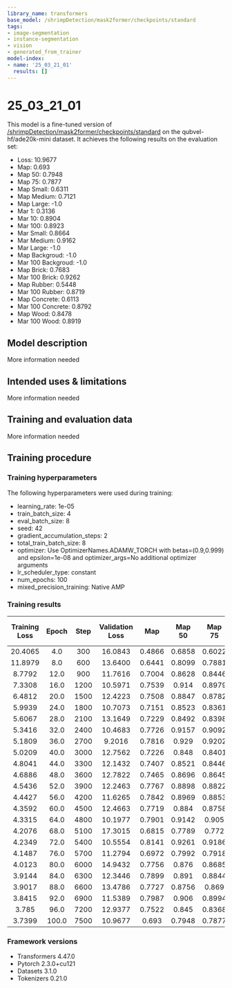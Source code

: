 ```yaml
---
library_name: transformers
base_model: /shrimpDetection/mask2former/checkpoints/standard
tags:
- image-segmentation
- instance-segmentation
- vision
- generated_from_trainer
model-index:
- name: '25_03_21_01'
  results: []
---
```


<!-- This model card has been generated automatically according to the information the Trainer had access to. You
should probably proofread and complete it, then remove this comment. -->

# 25_03_21_01

This model is a fine-tuned version of [/shrimpDetection/mask2former/checkpoints/standard](https://huggingface.co//shrimpDetection/mask2former/checkpoints/standard) on the qubvel-hf/ade20k-mini dataset.
It achieves the following results on the evaluation set:
- Loss: 10.9677
- Map: 0.693
- Map 50: 0.7948
- Map 75: 0.7877
- Map Small: 0.6311
- Map Medium: 0.7121
- Map Large: -1.0
- Mar 1: 0.3136
- Mar 10: 0.8904
- Mar 100: 0.8923
- Mar Small: 0.8664
- Mar Medium: 0.9162
- Mar Large: -1.0
- Map Backgroud: -1.0
- Mar 100 Backgroud: -1.0
- Map Brick: 0.7683
- Mar 100 Brick: 0.9262
- Map Rubber: 0.5448
- Mar 100 Rubber: 0.8719
- Map Concrete: 0.6113
- Mar 100 Concrete: 0.8792
- Map Wood: 0.8478
- Mar 100 Wood: 0.8919

## Model description

More information needed

## Intended uses & limitations

More information needed

## Training and evaluation data

More information needed

## Training procedure

### Training hyperparameters

The following hyperparameters were used during training:
- learning_rate: 1e-05
- train_batch_size: 4
- eval_batch_size: 8
- seed: 42
- gradient_accumulation_steps: 2
- total_train_batch_size: 8
- optimizer: Use OptimizerNames.ADAMW_TORCH with betas=(0.9,0.999) and epsilon=1e-08 and optimizer_args=No additional optimizer arguments
- lr_scheduler_type: constant
- num_epochs: 100
- mixed_precision_training: Native AMP

### Training results

| Training Loss | Epoch | Step | Validation Loss | Map    | Map 50 | Map 75 | Map Small | Map Medium | Map Large | Mar 1  | Mar 10 | Mar 100 | Mar Small | Mar Medium | Mar Large | Map Backgroud | Mar 100 Backgroud | Map Brick | Mar 100 Brick | Map Rubber | Mar 100 Rubber | Map Concrete | Mar 100 Concrete | Map Wood | Mar 100 Wood |
|:-------------:|:-----:|:----:|:---------------:|:------:|:------:|:------:|:---------:|:----------:|:---------:|:------:|:------:|:-------:|:---------:|:----------:|:---------:|:-------------:|:-----------------:|:---------:|:-------------:|:----------:|:--------------:|:------------:|:----------------:|:--------:|:------------:|
| 20.4065       | 4.0   | 300  | 16.0843         | 0.4866 | 0.6858 | 0.6022 | 0.3967    | 0.5317     | -1.0      | 0.2633 | 0.7599 | 0.7838  | 0.6891    | 0.8404     | -1.0      | -1.0          | -1.0              | 0.3469    | 0.8322        | 0.5437     | 0.7156         | 0.4399       | 0.7953           | 0.616    | 0.7921       |
| 11.8979       | 8.0   | 600  | 13.6400         | 0.6441 | 0.8099 | 0.7881 | 0.528     | 0.7443     | -1.0      | 0.2724 | 0.8152 | 0.8287  | 0.769     | 0.8659     | -1.0      | -1.0          | -1.0              | 0.601     | 0.8799        | 0.7091     | 0.7688         | 0.5742       | 0.8411           | 0.6922   | 0.8251       |
| 8.7792        | 12.0  | 900  | 11.7616         | 0.7004 | 0.8628 | 0.8446 | 0.6139    | 0.764      | -1.0      | 0.2806 | 0.8343 | 0.8475  | 0.8024    | 0.8758     | -1.0      | -1.0          | -1.0              | 0.7266    | 0.8911        | 0.7229     | 0.7937         | 0.6037       | 0.8526           | 0.7483   | 0.8525       |
| 7.3308        | 16.0  | 1200 | 10.5971         | 0.7539 | 0.914  | 0.8979 | 0.6867    | 0.8191     | -1.0      | 0.2935 | 0.8495 | 0.8561  | 0.8102    | 0.8863     | -1.0      | -1.0          | -1.0              | 0.7964    | 0.9023        | 0.7411     | 0.8031         | 0.687        | 0.8646           | 0.7911   | 0.8542       |
| 6.4812        | 20.0  | 1500 | 12.4223         | 0.7508 | 0.8847 | 0.8782 | 0.6822    | 0.8224     | -1.0      | 0.2949 | 0.8652 | 0.8726  | 0.8316    | 0.897      | -1.0      | -1.0          | -1.0              | 0.8185    | 0.9136        | 0.7762     | 0.8313         | 0.608        | 0.874            | 0.8005   | 0.8717       |
| 5.9939        | 24.0  | 1800 | 10.7073         | 0.7151 | 0.8523 | 0.8361 | 0.6673    | 0.7572     | -1.0      | 0.2957 | 0.8617 | 0.8702  | 0.8373    | 0.8943     | -1.0      | -1.0          | -1.0              | 0.7333    | 0.9093        | 0.7714     | 0.825          | 0.5365       | 0.8729           | 0.819    | 0.8736       |
| 5.6067        | 28.0  | 2100 | 13.1649         | 0.7229 | 0.8492 | 0.8398 | 0.6559    | 0.7777     | -1.0      | 0.2948 | 0.8694 | 0.8762  | 0.8407    | 0.8985     | -1.0      | -1.0          | -1.0              | 0.7777    | 0.922         | 0.7561     | 0.8281         | 0.56         | 0.8755           | 0.7978   | 0.8793       |
| 5.3416        | 32.0  | 2400 | 10.4683         | 0.7726 | 0.9157 | 0.9092 | 0.7144    | 0.8292     | -1.0      | 0.2972 | 0.8639 | 0.8708  | 0.8301    | 0.8969     | -1.0      | -1.0          | -1.0              | 0.8265    | 0.9182        | 0.7296     | 0.8125         | 0.7161       | 0.8672           | 0.8182   | 0.8855       |
| 5.1809        | 36.0  | 2700 | 9.2016          | 0.7816 | 0.929  | 0.9202 | 0.7284    | 0.8396     | -1.0      | 0.3023 | 0.8616 | 0.8706  | 0.8353    | 0.8961     | -1.0      | -1.0          | -1.0              | 0.8079    | 0.9164        | 0.7765     | 0.8313         | 0.7497       | 0.8708           | 0.7924   | 0.8638       |
| 5.0209        | 40.0  | 3000 | 12.7562         | 0.7226 | 0.848  | 0.8401 | 0.6568    | 0.7841     | -1.0      | 0.2919 | 0.8692 | 0.8751  | 0.8408    | 0.8996     | -1.0      | -1.0          | -1.0              | 0.7164    | 0.922         | 0.7876     | 0.8375         | 0.6388       | 0.8792           | 0.7476   | 0.8616       |
| 4.8041        | 44.0  | 3300 | 12.1432         | 0.7407 | 0.8521 | 0.8446 | 0.6924    | 0.7852     | -1.0      | 0.3067 | 0.8857 | 0.8889  | 0.8538    | 0.9106     | -1.0      | -1.0          | -1.0              | 0.762     | 0.9327        | 0.7952     | 0.8438         | 0.5736       | 0.8859           | 0.8318   | 0.8933       |
| 4.6886        | 48.0  | 3600 | 12.7822         | 0.7465 | 0.8696 | 0.8645 | 0.6863    | 0.8168     | -1.0      | 0.303  | 0.8758 | 0.8791  | 0.8362    | 0.9061     | -1.0      | -1.0          | -1.0              | 0.8168    | 0.9271        | 0.7616     | 0.8344         | 0.5859       | 0.8792           | 0.8218   | 0.8756       |
| 4.5436        | 52.0  | 3900 | 12.2463         | 0.7767 | 0.8898 | 0.8822 | 0.7116    | 0.8619     | -1.0      | 0.3041 | 0.8861 | 0.8875  | 0.8547    | 0.9093     | -1.0      | -1.0          | -1.0              | 0.8042    | 0.9355        | 0.8009     | 0.8406         | 0.6623       | 0.8828           | 0.8392   | 0.8909       |
| 4.4427        | 56.0  | 4200 | 11.6265         | 0.7842 | 0.8969 | 0.8853 | 0.7356    | 0.8468     | -1.0      | 0.3091 | 0.8897 | 0.8935  | 0.8625    | 0.9128     | -1.0      | -1.0          | -1.0              | 0.8219    | 0.9346        | 0.8105     | 0.8625         | 0.6601       | 0.8901           | 0.8441   | 0.8869       |
| 4.3592        | 60.0  | 4500 | 12.4663         | 0.7719 | 0.884  | 0.8758 | 0.7398    | 0.8271     | -1.0      | 0.3075 | 0.8862 | 0.8891  | 0.8639    | 0.9106     | -1.0      | -1.0          | -1.0              | 0.814     | 0.9252        | 0.7861     | 0.8562         | 0.6312       | 0.8729           | 0.8563   | 0.902        |
| 4.3315        | 64.0  | 4800 | 10.1977         | 0.7901 | 0.9142 | 0.905  | 0.7471    | 0.8355     | -1.0      | 0.3069 | 0.8822 | 0.8838  | 0.8568    | 0.9041     | -1.0      | -1.0          | -1.0              | 0.817     | 0.9285        | 0.7973     | 0.8469         | 0.7057       | 0.8745           | 0.8403   | 0.8855       |
| 4.2076        | 68.0  | 5100 | 17.3015         | 0.6815 | 0.7789 | 0.772  | 0.6449    | 0.7233     | -1.0      | 0.3068 | 0.885  | 0.8863  | 0.85      | 0.9147     | -1.0      | -1.0          | -1.0              | 0.7054    | 0.9229        | 0.7267     | 0.85           | 0.5255       | 0.8917           | 0.7685   | 0.8808       |
| 4.2349        | 72.0  | 5400 | 10.5554         | 0.8141 | 0.9261 | 0.9186 | 0.7839    | 0.8646     | -1.0      | 0.3135 | 0.8904 | 0.8923  | 0.8641    | 0.9145     | -1.0      | -1.0          | -1.0              | 0.8344    | 0.935         | 0.8113     | 0.8625         | 0.763        | 0.8859           | 0.8476   | 0.8857       |
| 4.1487        | 76.0  | 5700 | 11.2794         | 0.6972 | 0.7992 | 0.7918 | 0.6631    | 0.6957     | -1.0      | 0.3135 | 0.8865 | 0.8877  | 0.8572    | 0.9146     | -1.0      | -1.0          | -1.0              | 0.7106    | 0.9234        | 0.729      | 0.8625         | 0.5102       | 0.876            | 0.839    | 0.8889       |
| 4.0123        | 80.0  | 6000 | 14.9432         | 0.7756 | 0.876  | 0.8685 | 0.7181    | 0.8321     | -1.0      | 0.3169 | 0.8961 | 0.8978  | 0.8708    | 0.9187     | -1.0      | -1.0          | -1.0              | 0.7876    | 0.9327        | 0.7391     | 0.8687         | 0.725        | 0.8922           | 0.8507   | 0.8975       |
| 3.9144        | 84.0  | 6300 | 12.3446         | 0.7899 | 0.891  | 0.8844 | 0.7551    | 0.8294     | -1.0      | 0.3147 | 0.8963 | 0.8975  | 0.8715    | 0.9206     | -1.0      | -1.0          | -1.0              | 0.7866    | 0.9276        | 0.819      | 0.875          | 0.6965       | 0.8854           | 0.8575   | 0.902        |
| 3.9017        | 88.0  | 6600 | 13.4786         | 0.7727 | 0.8756 | 0.869  | 0.747     | 0.8101     | -1.0      | 0.3153 | 0.8969 | 0.8986  | 0.8679    | 0.9234     | -1.0      | -1.0          | -1.0              | 0.7726    | 0.9383        | 0.779      | 0.8781         | 0.6847       | 0.8786           | 0.8544   | 0.8995       |
| 3.8415        | 92.0  | 6900 | 11.5389         | 0.7987 | 0.906  | 0.8994 | 0.7552    | 0.8588     | -1.0      | 0.3165 | 0.8945 | 0.8961  | 0.8694    | 0.9214     | -1.0      | -1.0          | -1.0              | 0.8209    | 0.9299        | 0.7341     | 0.8719         | 0.7819       | 0.8802           | 0.8578   | 0.9022       |
| 3.785         | 96.0  | 7200 | 12.9377         | 0.7522 | 0.845  | 0.8368 | 0.6649    | 0.8179     | -1.0      | 0.3172 | 0.9016 | 0.9029  | 0.8766    | 0.9239     | -1.0      | -1.0          | -1.0              | 0.8137    | 0.9402        | 0.5978     | 0.8813         | 0.739        | 0.8885           | 0.8585   | 0.9015       |
| 3.7399        | 100.0 | 7500 | 10.9677         | 0.693  | 0.7948 | 0.7877 | 0.6311    | 0.7121     | -1.0      | 0.3136 | 0.8904 | 0.8923  | 0.8664    | 0.9162     | -1.0      | -1.0          | -1.0              | 0.7683    | 0.9262        | 0.5448     | 0.8719         | 0.6113       | 0.8792           | 0.8478   | 0.8919       |


### Framework versions

- Transformers 4.47.0
- Pytorch 2.3.0+cu121
- Datasets 3.1.0
- Tokenizers 0.21.0
